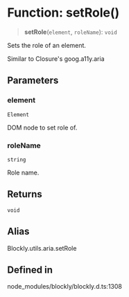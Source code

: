 # Function: setRole()

> **setRole**(`element`, `roleName`): `void`

Sets the role of an element.

Similar to Closure's goog.a11y.aria

## Parameters

### element

`Element`

DOM node to set role of.

### roleName

`string`

Role name.

## Returns

`void`

## Alias

Blockly.utils.aria.setRole

## Defined in

node_modules/blockly/blockly.d.ts:1308
